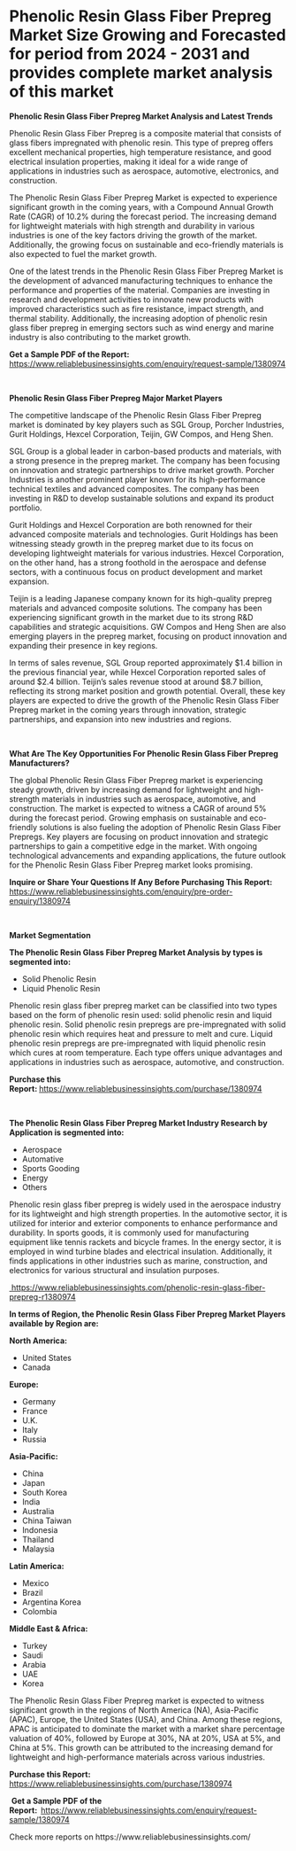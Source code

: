 <p><h1>Phenolic Resin Glass Fiber Prepreg Market Size Growing and Forecasted for period from 2024 - 2031 and provides complete market analysis of this market</h1></p><p><strong>Phenolic Resin Glass Fiber Prepreg Market Analysis and Latest Trends</strong></p>
<p><p>Phenolic Resin Glass Fiber Prepreg is a composite material that consists of glass fibers impregnated with phenolic resin. This type of prepreg offers excellent mechanical properties, high temperature resistance, and good electrical insulation properties, making it ideal for a wide range of applications in industries such as aerospace, automotive, electronics, and construction.</p><p>The Phenolic Resin Glass Fiber Prepreg Market is expected to experience significant growth in the coming years, with a Compound Annual Growth Rate (CAGR) of 10.2% during the forecast period. The increasing demand for lightweight materials with high strength and durability in various industries is one of the key factors driving the growth of the market. Additionally, the growing focus on sustainable and eco-friendly materials is also expected to fuel the market growth.</p><p>One of the latest trends in the Phenolic Resin Glass Fiber Prepreg Market is the development of advanced manufacturing techniques to enhance the performance and properties of the material. Companies are investing in research and development activities to innovate new products with improved characteristics such as fire resistance, impact strength, and thermal stability. Additionally, the increasing adoption of phenolic resin glass fiber prepreg in emerging sectors such as wind energy and marine industry is also contributing to the market growth.</p></p>
<p><strong>Get a Sample PDF of the Report:&nbsp;</strong> <a href="https://www.reliablebusinessinsights.com/enquiry/request-sample/1380974">https://www.reliablebusinessinsights.com/enquiry/request-sample/1380974</a></p>
<p>&nbsp;</p>
<p><strong>Phenolic Resin Glass Fiber Prepreg Major Market Players</strong></p>
<p><p>The competitive landscape of the Phenolic Resin Glass Fiber Prepreg market is dominated by key players such as SGL Group, Porcher Industries, Gurit Holdings, Hexcel Corporation, Teijin, GW Compos, and Heng Shen. </p><p>SGL Group is a global leader in carbon-based products and materials, with a strong presence in the prepreg market. The company has been focusing on innovation and strategic partnerships to drive market growth. Porcher Industries is another prominent player known for its high-performance technical textiles and advanced composites. The company has been investing in R&D to develop sustainable solutions and expand its product portfolio.</p><p>Gurit Holdings and Hexcel Corporation are both renowned for their advanced composite materials and technologies. Gurit Holdings has been witnessing steady growth in the prepreg market due to its focus on developing lightweight materials for various industries. Hexcel Corporation, on the other hand, has a strong foothold in the aerospace and defense sectors, with a continuous focus on product development and market expansion.</p><p>Teijin is a leading Japanese company known for its high-quality prepreg materials and advanced composite solutions. The company has been experiencing significant growth in the market due to its strong R&D capabilities and strategic acquisitions. GW Compos and Heng Shen are also emerging players in the prepreg market, focusing on product innovation and expanding their presence in key regions.</p><p>In terms of sales revenue, SGL Group reported approximately $1.4 billion in the previous financial year, while Hexcel Corporation reported sales of around $2.4 billion. Teijin’s sales revenue stood at around $8.7 billion, reflecting its strong market position and growth potential. Overall, these key players are expected to drive the growth of the Phenolic Resin Glass Fiber Prepreg market in the coming years through innovation, strategic partnerships, and expansion into new industries and regions.</p></p>
<p>&nbsp;</p>
<p><strong>What Are The Key Opportunities For Phenolic Resin Glass Fiber Prepreg Manufacturers?</strong></p>
<p><p>The global Phenolic Resin Glass Fiber Prepreg market is experiencing steady growth, driven by increasing demand for lightweight and high-strength materials in industries such as aerospace, automotive, and construction. The market is expected to witness a CAGR of around 5% during the forecast period. Growing emphasis on sustainable and eco-friendly solutions is also fueling the adoption of Phenolic Resin Glass Fiber Prepregs. Key players are focusing on product innovation and strategic partnerships to gain a competitive edge in the market. With ongoing technological advancements and expanding applications, the future outlook for the Phenolic Resin Glass Fiber Prepreg market looks promising.</p></p>
<p><strong>Inquire or Share Your Questions If Any Before Purchasing This Report:</strong> <a href="https://www.reliablebusinessinsights.com/enquiry/pre-order-enquiry/1380974">https://www.reliablebusinessinsights.com/enquiry/pre-order-enquiry/1380974</a></p>
<p>&nbsp;</p>
<p><strong>Market Segmentation</strong></p>
<p><strong>The Phenolic Resin Glass Fiber Prepreg Market Analysis by types is segmented into:</strong></p>
<p><ul><li>Solid Phenolic Resin</li><li>Liquid Phenolic Resin</li></ul></p>
<p><p>Phenolic resin glass fiber prepreg market can be classified into two types based on the form of phenolic resin used: solid phenolic resin and liquid phenolic resin. Solid phenolic resin prepregs are pre-impregnated with solid phenolic resin which requires heat and pressure to melt and cure. Liquid phenolic resin prepregs are pre-impregnated with liquid phenolic resin which cures at room temperature. Each type offers unique advantages and applications in industries such as aerospace, automotive, and construction.</p></p>
<p><strong>Purchase this Report:&nbsp;</strong><a href="https://www.reliablebusinessinsights.com/purchase/1380974">https://www.reliablebusinessinsights.com/purchase/1380974</a></p>
<p>&nbsp;</p>
<p><strong>The Phenolic Resin Glass Fiber Prepreg Market Industry Research by Application is segmented into:</strong></p>
<p><ul><li>Aerospace</li><li>Automative</li><li>Sports Gooding</li><li>Energy</li><li>Others</li></ul></p>
<p><p>Phenolic resin glass fiber prepreg is widely used in the aerospace industry for its lightweight and high strength properties. In the automotive sector, it is utilized for interior and exterior components to enhance performance and durability. In sports goods, it is commonly used for manufacturing equipment like tennis rackets and bicycle frames. In the energy sector, it is employed in wind turbine blades and electrical insulation. Additionally, it finds applications in other industries such as marine, construction, and electronics for various structural and insulation purposes.</p></p>
<p><a href="https://www.reliablebusinessinsights.com/phenolic-resin-glass-fiber-prepreg-r1380974">&nbsp;https://www.reliablebusinessinsights.com/phenolic-resin-glass-fiber-prepreg-r1380974</a></p>
<p><strong>In terms of Region, the Phenolic Resin Glass Fiber Prepreg Market Players available by Region are:</strong></p>
<p>
    <p> <strong> North America: </strong>
        <ul>
            <li>United States</li>
            <li>Canada</li>
        </ul>
        </p> 
    <p> <strong> Europe: </strong>
        <ul>
            <li>Germany</li>
            <li>France</li>
            <li>U.K.</li>
            <li>Italy</li>
            <li>Russia</li>
        </ul>
        </p> 
    <p> <strong> Asia-Pacific: </strong>
        <ul>
            <li>China</li>
            <li>Japan</li>
            <li>South Korea</li>
            <li>India</li>
            <li>Australia</li>
            <li>China Taiwan</li>
            <li>Indonesia</li>
            <li>Thailand</li>
            <li>Malaysia</li>
        </ul>
        </p> 
    <p> <strong> Latin America: </strong>
        <ul>
            <li>Mexico</li>
            <li>Brazil</li>
            <li>Argentina Korea</li>
            <li>Colombia</li>
        </ul>
        </p> 
    <p> <strong> Middle East & Africa: </strong>
        <ul>
            <li>Turkey</li>
            <li>Saudi</li>
            <li>Arabia</li>
            <li>UAE</li>
            <li>Korea</li>
        </ul>
    </p>
    </p>
<p><p>The Phenolic Resin Glass Fiber Prepreg market is expected to witness significant growth in the regions of North America (NA), Asia-Pacific (APAC), Europe, the United States (USA), and China. Among these regions, APAC is anticipated to dominate the market with a market share percentage valuation of 40%, followed by Europe at 30%, NA at 20%, USA at 5%, and China at 5%. This growth can be attributed to the increasing demand for lightweight and high-performance materials across various industries.</p></p>
<p><strong>Purchase this Report: </strong><a href="https://www.reliablebusinessinsights.com/purchase/1380974">https://www.reliablebusinessinsights.com/purchase/1380974</a></p>
<p>&nbsp;<strong>Get a Sample PDF of the Report:&nbsp;&nbsp;</strong><a href="https://www.reliablebusinessinsights.com/enquiry/request-sample/1380974">https://www.reliablebusinessinsights.com/enquiry/request-sample/1380974</a></p>
<p><strong></strong></p>
<p>Check more reports on https://www.reliablebusinessinsights.com/</p>